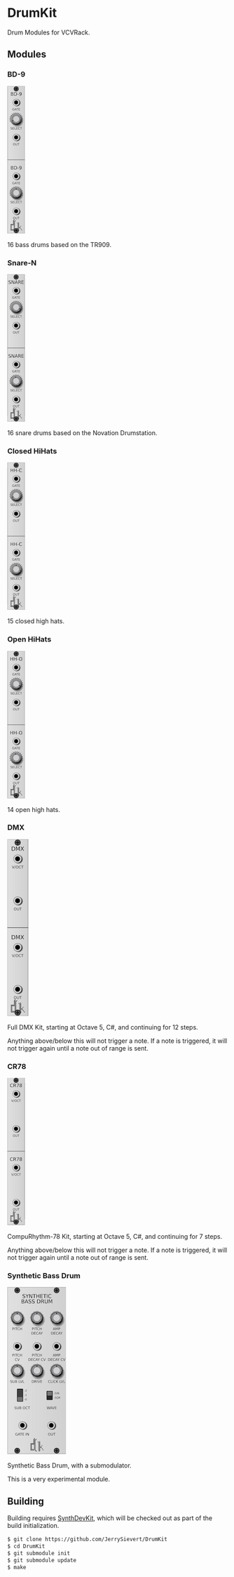 # DrumKit

Drum Modules for VCVRack.

## Modules

### BD-9

![BD-9](images/BD9.png)

16 bass drums based on the TR909.

### Snare-N

![SNARE](images/Snare.png)

16 snare drums based on the Novation Drumstation.

### Closed HiHats

![HH-C](images/HHC.png)

15 closed high hats.

### Open HiHats

![HH-O](images/HHO.png)

14 open high hats.

### DMX

![DMX](images/DMX.png)

Full DMX Kit, starting at Octave 5, C#, and continuing for 12 steps.

Anything above/below this will not trigger a note.  If a note is triggered, it
will not trigger again until a note out of range is sent.

### CR78

![CR79](images/CR78.png)

CompuRhythm-78 Kit, starting at Octave 5, C#, and continuing for 7 steps.

Anything above/below this will not trigger a note.  If a note is triggered, it
will not trigger again until a note out of range is sent.

### Synthetic Bass Drum

![SBD](images/SBD.png)

Synthetic Bass Drum, with a submodulator.


This is a very experimental module.

## Building

Building requires [SynthDevKit](https://github.com/JerrySievert/SynthDevKit),
which will be checked out as part of the build initialization.

```
$ git clone https://github.com/JerrySievert/DrumKit
$ cd DrumKit
$ git submodule init
$ git submodule update
$ make
```
